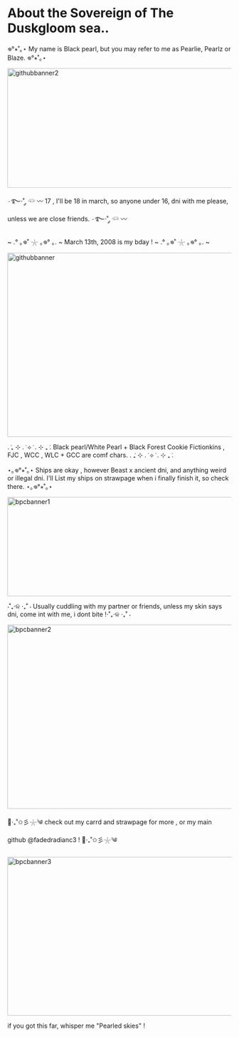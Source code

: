# About the Sovereign of The Duskgloom sea..

𖦹°⭒˚｡⋆ My name is Black pearl, but you may refer to me as Pearlie, Pearlz or Blaze. 𖦹°⭒˚｡⋆

<img width="734" height="269" alt="githubbanner2" src="https://github.com/user-attachments/assets/0b3aa595-eb6a-4bd0-8b62-7bce45f0a0c7" />

۰࿐·˚ ༘ 𓆛 〰 17 , I'll be 18 in march, so anyone under 16, dni with me please, unless we are close friends. ۰࿐·˚ ༘ 𓆛 〰

~ .° ｡𖦹˚ 𓇼 ｡𖦹° ｡. ~ March 13th, 2008 is my bday ! ~ .° ｡𖦹˚ 𓇼 ｡𖦹° ｡. ~

<img width="736" height="414" alt="githubbanner" src="https://github.com/user-attachments/assets/5ca9b39d-3023-439d-9c99-d30146c842c5" />

. ݁₊ ⊹ . ݁ ⟡ ݁ . ⊹ ₊ ݁. Black pearl/White Pearl + Black Forest Cookie  Fictionkins , FJC , WCC , WLC + GCC are comf chars. . ݁₊ ⊹ . ݁ ⟡ ݁ . ⊹ ₊ ݁.

⋆｡𖦹°⭒˚｡⋆ Ships are okay , however Beast x ancient dni, and anything weird or illegal dni. I'll List my ships on strawpage when i finally finish it, so check there. ⋆｡𖦹°⭒˚｡⋆

<img width="736" height="223" alt="bpcbanner1" src="https://github.com/user-attachments/assets/81ff020c-ed2a-4394-a065-c6a1c5839bf1" />

⋅˚₊‧ଳ ‧₊˚ ⋅ Usually cuddling with my partner or friends, unless my skin says dni, come int with me, i dont bite !⋅˚₊‧ଳ ‧₊˚ ⋅

<img width="736" height="414" alt="bpcbanner2" src="https://github.com/user-attachments/assets/2ca07e3c-09d8-4557-9d87-05437bd4081f" />

🐚‧₊˚✩彡𓇼༄ check out my carrd and strawpage for more , or my main github @fadedradianc3 ! 🐚‧₊˚✩彡𓇼༄

<img width="736" height="357" alt="bpcbanner3" src="https://github.com/user-attachments/assets/a5991b19-cc16-484c-9d76-d212384394f5" />

if you got this far, whisper me "Pearled skies" !
